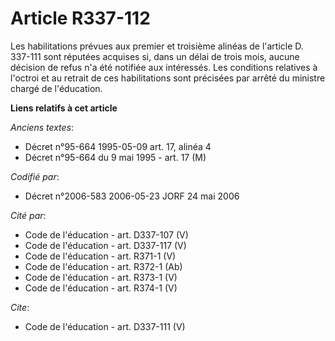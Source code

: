 # Article R337-112

Les habilitations prévues aux premier et troisième alinéas de l'article D. 337-111 sont réputées acquises si, dans un délai
de trois mois, aucune décision de refus n'a été notifiée aux intéressés. Les conditions relatives à l'octroi et au retrait de
ces habilitations sont précisées par arrêté du ministre chargé de l'éducation.

**Liens relatifs à cet article**

_Anciens textes_:

  - Décret n°95-664 1995-05-09 art. 17, alinéa 4
  - Décret n°95-664 du 9 mai 1995 - art. 17 (M)

_Codifié par_:

  - Décret n°2006-583 2006-05-23 JORF 24 mai 2006

_Cité par_:

  - Code de l'éducation - art. D337-107 (V)
  - Code de l'éducation - art. D337-117 (V)
  - Code de l'éducation - art. R371-1 (V)
  - Code de l'éducation - art. R372-1 (Ab)
  - Code de l'éducation - art. R373-1 (V)
  - Code de l'éducation - art. R374-1 (V)

_Cite_:

  - Code de l'éducation - art. D337-111 (V)

